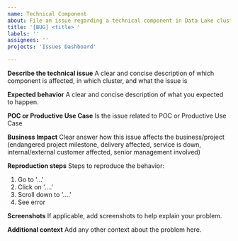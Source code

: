 ```yaml
---
name: Technical Component
about: File an issue regarding a technical component in Data Lake clusters
title: '[BUG] <title> '
labels: ''
assignees: ''
projects: 'Issues Dashboard'

---
```


**Describe the technical issue**
A clear and concise description of which component is affected, in which cluster, and what the issue is

**Expected behavior**
A clear and concise description of what you expected to happen.
  
**POC or Productive Use Case**
Is the issue related to POC or Productive Use Case

**Business Impact**
Clear answer how this issue affects the business/project (endangered project milestone, delivery affected, service is down, internal/external customer affected, senior management involved)

**Reproduction steps**
Steps to reproduce the behavior:
1. Go to '...'
2. Click on '....'
3. Scroll down to '....'
4. See error

**Screenshots**
If applicable, add screenshots to help explain your problem.

**Additional context**
Add any other context about the problem here.
